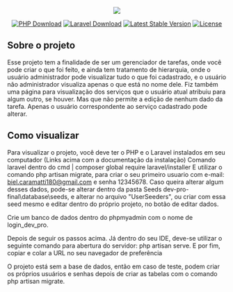 <p align="center"><img src="https://laravel.com/assets/img/components/logo-laravel.svg"></p>

<p align="center">
<a href="https://www.php.net/manual/pt_BR/install.windows.php"><img src="https://travis-ci.org/laravel/framework.svg" alt="PHP Download"></a>
<a href="https://laravel.com/docs/8.x/installation"><img src="https://poser.pugx.org/laravel/framework/d/total.svg" alt="Laravel Download"></a>
<a href="https://packagist.org/packages/laravel/framework"><img src="https://poser.pugx.org/laravel/framework/v/stable.svg" alt="Latest Stable Version"></a>
<a href="https://packagist.org/packages/laravel/framework"><img src="https://poser.pugx.org/laravel/framework/license.svg" alt="License"></a>
</p>

## Sobre o projeto

Esse projeto tem a finalidade de ser um gerenciador de tarefas, onde você pode criar o que foi feito, e ainda tem tratamento de hierarquia, onde o usuário administrador pode visualizar tudo o que foi cadastrado, e o usuário não administrador visualiza apenas o que está no nome dele. Fiz também uma página para visualização dos serviços que o usuário atual atribuiu para algum outro, se houver. Mas que não permite a edição de nenhum dado da tarefa. Apenas o usuário correspondente ao serviço cadastrado pode alterar.

## Como visualizar

Para visualizar o projeto, você deve ter o PHP e o Laravel instalados em seu computador (Links acima com a documentação da instalação)
Comando laravel dentro do cmd | composer global require laravel/installer
E utilizar o comando php artisan migrate, para criar o seu primeiro usuario com e-mail: biel.caramatti180@gmail.com e senha 12345678.
Caso queira alterar algum desses dados, pode-se alterar dentro da pasta Seeds dev-pro-final\database\seeds, e alterar no arquivo "UserSeeders", ou criar com essa seed mesmo e editar dentro do próprio projeto, no botão de editar dados.

Crie um banco de dados dentro do phpmyadmin com o nome de login_dev_pro.

Depois de seguir os passos acima. Já dentro do seu IDE, deve-se utilizar o seguinte comando para abertura do servidor: php artisan serve. E por fim, copiar e colar a URL no seu navegador de preferência

O projeto está sem a base de dados, então em caso de teste, podem criar os próprios usuários e senhas depois de criar as tabelas com o comando php artisan migrate.

